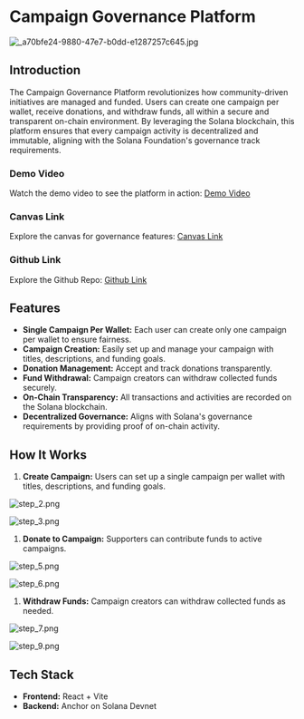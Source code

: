 # Campaign Governance Platform

![_a70bfe24-9880-47e7-b0dd-e1287257c645.jpg](https://cdn.dorahacks.io/static/files/191e2926320ac7b2856cdb14e60b2e69.jpg)

## Introduction

The Campaign Governance Platform revolutionizes how community-driven initiatives are managed and funded. Users can create one campaign per wallet, receive donations, and withdraw funds, all within a secure and transparent on-chain environment. By leveraging the Solana blockchain, this platform ensures that every campaign activity is decentralized and immutable, aligning with the Solana Foundation's governance track requirements.

### Demo Video

Watch the demo video to see the platform in action: [Demo Video](https://link-to-demo-video.com)

### Canvas Link

Explore the canvas for governance features: [Canvas Link](https://dscvr.one/post/1201336802623881355)

### Github Link

Explore the Github Repo: [Github Link](https://github.com/preyanshu/CampaignChain)

## Features

- **Single Campaign Per Wallet:** Each user can create only one campaign per wallet to ensure fairness.
- **Campaign Creation:** Easily set up and manage your campaign with titles, descriptions, and funding goals.
- **Donation Management:** Accept and track donations transparently.
- **Fund Withdrawal:** Campaign creators can withdraw collected funds securely.
- **On-Chain Transparency:** All transactions and activities are recorded on the Solana blockchain.
- **Decentralized Governance:** Aligns with Solana's governance requirements by providing proof of on-chain activity.

## How It Works

1. **Create Campaign:** Users can set up a single campaign per wallet with titles, descriptions, and funding goals.

![step_2.png](https://cdn.dorahacks.io/static/files/191e29394b3c4c034b8834f478e9f929.png)

![step_3.png](https://cdn.dorahacks.io/static/files/191e293d1245e223fbf56a9450a956a5.png)

1. **Donate to Campaign:** Supporters can contribute funds to active campaigns.

![step_5.png](https://cdn.dorahacks.io/static/files/191e298b0bff6c1f70a42404fdfb95ff.png)

![step_6.png](https://cdn.dorahacks.io/static/files/191e298ea972525de57e82e4bc298267.png)


1. **Withdraw Funds:** Campaign creators can withdraw collected funds as needed.

![step_7.png](https://cdn.dorahacks.io/static/files/191e29953b1ba06d1e82ee54b9ab075c.png)

![step_9.png](https://cdn.dorahacks.io/static/files/191e2997d5660b8ade4aa7343f8a04dd.png)

## Tech Stack

- **Frontend:** React + Vite
- **Backend:** Anchor on Solana Devnet
